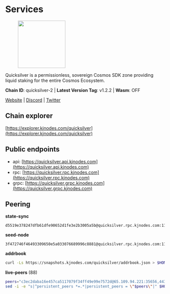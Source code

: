 # Services

<figure><img src="https://raw.githubusercontent.com/kj89/testnet_manuals/main/pingpub/logos/quicksilver.png" width="150" alt=""><figcaption></figcaption></figure>

Quicksilver is a permissionless, sovereign Cosmos SDK zone providing liquid staking for the entire Cosmos Ecosystem.

**Chain ID**: quicksilver-2 | **Latest Version Tag**: v1.2.2 | **Wasm**: OFF

[Website](https://quicksilver.zone) | [Discord](https://discord.gg/quicksilverprotocol) | [Twitter](https://twitter.com/quicksilverzone)




## Chain explorer
[https://explorer.kjnodes.com/quicksilver](https://explorer.kjnodes.com/quicksilver)

## Public endpoints

* api: [https://quicksilver.api.kjnodes.com](https://quicksilver.api.kjnodes.com)
* rpc: [https://quicksilver.rpc.kjnodes.com](https://quicksilver.rpc.kjnodes.com)
* grpc: [https://quicksilver.grpc.kjnodes.com](https://quicksilver.grpc.kjnodes.com)

## Peering

**state-sync**

```text
d5519e378247dfb61dfe90652d1fe3e2b3005a5b@quicksilver.rpc.kjnodes.com:11656
```

**seed-node**

```text
3f472746f46493309650e5a033076689996c8881@quicksilver.rpc.kjnodes.com:11659
```

**addrbook**
```bash
curl -Ls https://snapshots.kjnodes.com/quicksilver/addrbook.json > $HOME/.quicksilverd/config/addrbook.json
```

**live-peers** (88)
```bash
peers="c3ec2daba16e457ca5117079f34ff49e99e7572d@65.109.94.221:35656,443ad7c991b2915b620673b10206c92e2b4040e0@173.67.177.120:26656,c83255ae59dc358a9b2cb908058e8affe46eaaff@65.108.193.249:2390,0a226e70ceb7a4123e66216d1ed83ef22ed8a187@185.119.118.118:2000,ec076ff33f2986d064b78602e2ccd2c925bf761e@161.97.82.203:26256,b1626f67828ab29fb427e28511aeed68d2183fac@148.72.153.180:26656,ef1cb5bff5b76957f02636a30d5d85d861a35dbe@65.109.92.240:21026,71b753819eb653e99e6a825b80af20ca9bccb087@135.125.163.63:24666,c0beca70dbd3ef5bb433f7aa280d56d2a150bbd3@95.214.52.144:26656,d9bfa29e0cf9c4ce0cc9c26d98e5d97228f93b0b@65.109.88.38:11656,e726816f42831689eab9378d5d577f1d06d25716@176.9.188.21:26656,ee93bb021a0b3ba92129a95230619490fa12c024@164.68.125.243:36656,663134c4999f4f9fc59879eaaebbb332e91e2160@45.34.1.114:33656,2de4190c0e42a04f4cfb962c76ea90bf179a0b84@95.216.46.251:26656,79b214369c8f52c2d33cf79fc1897677b24cf8cb@94.130.240.229:2000,5e2b0913543b7e1e070e32326d5d901b456b2190@146.19.24.133:26656,83435bc3cbb0204188c666259ccebcd73ac33ec8@65.109.139.182:11656,e3dd956ac4081ba42ae3d038edd6d80ddf092751@198.199.90.99:26656,daf13ad58753b30cae8080217167d48b5b5137b4@78.107.234.44:26656,0a3860f9d3c27b34910fe8660240ae55699b55c2@84.244.95.245:26656,ef9c9b1952f245fbb24603d5a1f643041bec7af7@141.95.65.26:29986,ebafaa0d0087ecfc785b095d6a91a67a12eecd80@5.9.100.25:26656,e1b058e5cfa2b836ddaa496b10911da62dcf182e@138.201.8.248:26656,61d96fee29a9615c208c4db72526d23b45094cb4@65.108.195.30:36656,9bd2b7e39fb0d823402f22c90e3000fdf3cd05bf@88.99.104.180:26656,cb6ae22e1e89d029c55f2cb400b0caa19cbe5523@15.222.128.8:26603,ebc272824924ea1a27ea3183dd0b9ba713494f83@195.3.220.136:27026,5fa47201aa5208c30982b6f9d8ca44222d256fc5@51.91.70.90:48656,58fe3a7b075e7302f8b46b8171a0aa19ff4a427a@65.108.195.29:31126,05241d21ff9e7c699bbdb4faa73da1860b6d8cd7@128.199.85.168:26656,64112911cda67dd6566763c49bddadfee2631bd1@188.165.205.120:11656,679f56feb7f4f91d46a92d0eb474d1dc43466d18@213.239.215.59:29986,a1688942f8e51e3a372bbf0123d4a0326377e5ba@54.37.129.164:48656,f644e9f9229ab7c9c70907b134b3b96b18163935@146.19.24.195:22656,4de2811fd20d33110daf62223975beccecbe55a0@15.235.114.195:26656,161f453c9ff27f3120ec5078f56b505316fbc720@65.108.6.45:61156,e4dbb1c6075822390aa23885750b306e1a54f9b0@5.161.101.185:26656,0d92ed4e041916b60a5a2db934e259447d9a0479@65.108.13.185:27262,0b9833206c8967ac8ac0e1a407bedfe378b1a5f3@5.135.140.46:26656,2c64f16113722e29c14db3bba555128ad3f713a7@95.217.202.49:31656,271419d3eb3878c902ebb0064490ad702d9d067f@144.76.145.150:26656,f73b2b887e7d1c01a3d753db359a0058e634e767@65.108.201.154:2090,66c50bf9a7ba02e4d30e953e5f9026447b6cb05b@45.32.19.10:26656,d22c450ef79e019dc702d9098ff09f02294e6dff@65.109.37.58:26656,9f0770c748d9323223722faacd30262218287b40@65.108.238.102:11156,e8f43949897a5453433d411a867c7729d3924719@38.242.216.246:19656,5f0c0411e34e1c7d0b9c53749d90a923b5e8c625@65.21.133.125:35656,93593a7315477ecc0d0d072aac87fa7630ab6b2b@95.217.122.80:22656,d36921a835076f6d87889793eb05a83099617221@202.61.240.122:26666,4a73a81a94c9cd7147a84c35c7ab7abec94093bd@204.93.241.110:27651,b71ddbe0702383c73128f759a910a6d55ccee3b6@46.4.112.18:11656,d6246909abf0c5e82f48ce6f623cba587b899e15@217.160.246.138:26656,149a25417349d70f5e5127a5eb634dbfaf6e6c3a@142.165.207.19:56656,28ebd43e8c888ed069165fa035e101ae6fd7955e@139.162.191.246:26656,b212d5740b2e11e54f56b072dc13b6134650cfb5@169.155.168.98:26656,cc091c4d385e449a718fb252de800a9caf01913f@95.217.225.212:11656,e1a24aaba30a8ff21e52fed92b96b36156b52e80@51.161.208.88:26656,2c658378f5356e39ecea6947eb312f45a8ccfde1@142.132.199.211:26654,072c61dee7f205b237aae0eca698aa4a0639d93e@95.214.54.28:26356,06230bbaabb6c9c6223275b57d8e10fc609ae7ba@51.89.7.184:26633,a1f5e0b68f36091d5fc8f30aba914b6c191f21fa@65.108.128.201:11156,be4ff5b09936e32d9a4f87f5a5118973160d58f2@78.47.214.204:26656,a7d96dc929824613315dcc1c90fee119f28cc51f@169.155.168.83:26656,83af423a1bc0d6696b831e0c29f3f2a7b25f6ab6@95.214.55.46:21609,d9f4546f14e94f81c7766542548ee1776f9f66ce@65.108.238.203:43656,e0c595bd21c4f08391b5c2a4736d1be9d907133c@65.108.229.102:35656,f3263230b4bd692de6807a83a31594770433d337@62.171.186.160:26656,5fe7dc208641e3e730867c49b396cc7e248969fc@88.208.34.134:26656,3bd708547317e9efd8d63d8a51c5bc32d11f4840@138.201.32.103:26056,4aa6607f87ad0b458526d3405731e71553cf275c@219.100.163.35:26656,e50848e299c7909245a9af690341ff27e21f7b69@65.109.49.111:56656,0865ef3e5a613f75f17a0092bd47e71d8c171124@51.222.44.116:15656,063ff82334c29ab2ed5d9ddebd1953e7df984a58@35.198.192.234:26656,46a0c8717148c4a4aa86eaaa9727e7bc6bb8e70c@49.12.7.7:26656,9bd8172552086e445ae72386568ec6b452d6ef23@144.91.80.32:11656,4aa307d4ce413837a3da019e966d8115fb4c1467@198.244.229.218:26656,2cc493c229a4cb972dc8588c09ee8981614a426c@144.76.67.53:26656,cbc2c7a7cd39750abee0dcd5dd2832feddbde20e@50.21.173.76:26656,3308d9078fcca016fbd8dc8f3b19666326f41a6f@138.201.121.185:26672,0abbbe9eb0539d87849671384fa0e7905f4b8fa8@213.170.135.153:26546,8af9b9d86faaa41e5036b8ea143e63acb88a4a59@95.217.109.223:36656,ae353518e6009eb48d80ccf6a006a9644e9dd309@146.19.24.101:26656,8ebd6e7c74a9c36a175f9a86148354b378a4f387@185.248.24.16:26656,51070ba609ede6d7eb334b8cf0ed585f2b1ab66b@135.181.76.99:26656,bbb6a02a90ef98975525d9bd7137511e18edddc1@141.95.99.81:26656,96b7605dbf13dbf0df2c3ac4f076397a9f351c6b@88.98.195.228:26656,ae44851a5d63d70382c1621bc7727db2a40d10d0@88.99.164.158:21026,6785dbb8a0138600e0e0faaa77baa375451b38bb@162.55.132.48:15620"
sed -i -e "s|^persistent_peers *=.*|persistent_peers = \"$peers\"|" $HOME/.quicksilverd/config/config.toml
```

